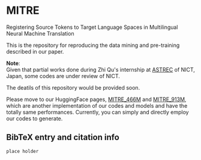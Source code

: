 # MITRE

Registering Source Tokens to Target Language Spaces in Multilingual Neural Machine Translation

This is the repository for reproducing the data mining and pre-training described in our paper.

**Note**:  
Given that partial works done during Zhi Qu's internship at [ASTREC](https://astrec.nict.go.jp/) of NICT, Japan, some codes are under review of NICT.

The deatils of this repository would be provided soon. 

Please move to our HuggingFace pages, [MITRE_466M](https://huggingface.co/naist-nlp/mitre_466m) and [MITRE_913M](https://huggingface.co/naist-nlp/mitre_913m), which are another implementation of our codes and models and have the totally same performances. Currently, you can simply and directly employ our codes to generate.


## BibTeX entry and citation info
```
place holder
```
